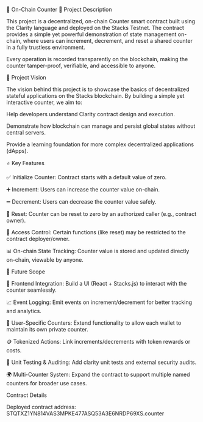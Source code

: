🔢 On-Chain Counter
📜 Project Description

This project is a decentralized, on-chain Counter smart contract built using the Clarity language and deployed on the Stacks Testnet. The contract provides a simple yet powerful demonstration of state management on-chain, where users can increment, decrement, and reset a shared counter in a fully trustless environment.

Every operation is recorded transparently on the blockchain, making the counter tamper-proof, verifiable, and accessible to anyone.

🔭 Project Vision

The vision behind this project is to showcase the basics of decentralized stateful applications on the Stacks blockchain. By building a simple yet interactive counter, we aim to:

Help developers understand Clarity contract design and execution.

Demonstrate how blockchain can manage and persist global states without central servers.

Provide a learning foundation for more complex decentralized applications (dApps).

⭐ Key Features

✅ Initialize Counter: Contract starts with a default value of zero.

➕ Increment: Users can increase the counter value on-chain.

➖ Decrement: Users can decrease the counter value safely.

🔄 Reset: Counter can be reset to zero by an authorized caller (e.g., contract owner).

🔐 Access Control: Certain functions (like reset) may be restricted to the contract deployer/owner.

📊 On-chain State Tracking: Counter value is stored and updated directly on-chain, viewable by anyone.

🚀 Future Scope

🧩 Frontend Integration: Build a UI (React + Stacks.js) to interact with the counter seamlessly.

📈 Event Logging: Emit events on increment/decrement for better tracking and analytics.

👥 User-Specific Counters: Extend functionality to allow each wallet to maintain its own private counter.

🪙 Tokenized Actions: Link increments/decrements with token rewards or costs.

🧪 Unit Testing & Auditing: Add clarity unit tests and external security audits.

🌍 Multi-Counter System: Expand the contract to support multiple named counters for broader use cases.

Contract Details

Deployed contract address:
STQTXZ1YN814VAS3MPKE477ASQ53A3E6NRDP69XS.counter
